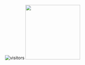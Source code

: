 ![visitors](https://visitor-badge.glitch.me/badge?page_id=${Pilotwar81})
<img height="180em" src="https://github-readme-stats.vercel.app/api?Pilotwar81=Gapur&show_icons=true&hide_border=true&&count_private=true&include_all_commits=true" />
